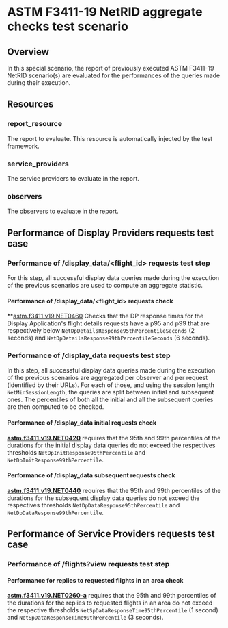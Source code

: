 # ASTM F3411-19 NetRID aggregate checks test scenario

## Overview
In this special scenario, the report of previously executed ASTM F3411-19 NetRID scenario(s) are evaluated for the
performances of the queries made during their execution.

## Resources

### report_resource
The report to evaluate. This resource is automatically injected by the test framework.

### service_providers
The service providers to evaluate in the report.

### observers
The observers to evaluate in the report.

## Performance of Display Providers requests test case

### Performance of /display_data/<flight_id> requests test step

For this step, all successful display data queries made during the execution of the previous scenarios are used to compute an aggregate statistic.

#### Performance of /display_data/<flight_id> requests check

**[astm.f3411.v19.NET0460](../../../../requirements/astm/f3411/v19.md) Checks that the DP response times for the
Display Application's flight details requests have a p95 and p99 that are respectively below
`NetDpDetailsResponse95thPercentileSeconds` (2 seconds) and `NetDpDetailsResponse99thPercentileSeconds` (6 seconds).

### Performance of /display_data requests test step
In this step, all successful display data queries made during the execution of the previous scenarios are aggregated per
observer and per request (identified by their URLs). For each of those, and using the session length
`NetMinSessionLength`, the queries are split between initial and subsequent ones.
The percentiles of both all the initial and all the subsequent queries are then computed to be checked.

#### Performance of /display_data initial requests check
**[astm.f3411.v19.NET0420](../../../../requirements/astm/f3411/v19.md)** requires that the 95th and 99th percentiles
of the durations for the initial display data queries do not exceed the respectives thresholds
`NetDpInitResponse95thPercentile` and `NetDpInitResponse99thPercentile`.

#### Performance of /display_data subsequent requests check
**[astm.f3411.v19.NET0440](../../../../requirements/astm/f3411/v19.md)** requires that the 95th and 99th percentiles
of the durations for the subsequent display data queries do not exceed the respectives thresholds
`NetDpDataResponse95thPercentile` and `NetDpDataResponse99thPercentile`.

## Performance of Service Providers requests test case

### Performance of /flights?view requests test step

#### Performance for replies to requested flights in an area check

**[astm.f3411.v19.NET0260-a](../../../../requirements/astm/f3411/v19.md)** requires that the 95th and 99th percentiles
of the durations for the replies to requested flights in an area do not exceed the respective thresholds
`NetSpDataResponseTime95thPercentile` (1 second) and `NetSpDataResponseTime99thPercentile` (3 seconds).
